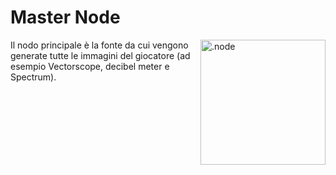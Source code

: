 # Master Node

<img align="right" style="margin-left: 8px;" src="https://cdn.discordapp.com/attachments/667464431562653706/1052196096467812392/master_node.png" alt=".node" width="200"/>

Il nodo principale è la fonte da cui vengono generate tutte le immagini del giocatore (ad esempio Vectorscope, decibel meter e Spectrum).
